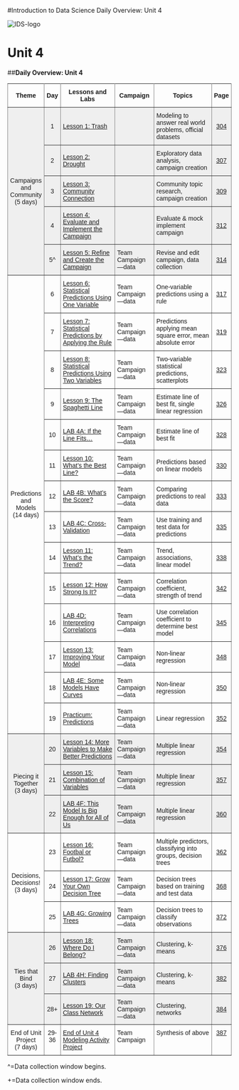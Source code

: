 #Introduction to Data Science Daily Overview: Unit 4

![IDS-logo](../img/IDS-logo.png)

**<h1>Unit 4</h1>**

##**Daily Overview: Unit 4**

<style type="text/css">
.tg  {border-collapse:collapse;border-spacing:0;}
.tg td{font-family:Arial, sans-serif;font-size:14px;padding:10px 5px;border-style:solid;border-width:1px;overflow:hidden;word-break:normal;border-color:black;}
.tg th{font-family:Arial, sans-serif;font-size:14px;font-weight:normal;padding:10px 5px;border-style:solid;border-width:1px;overflow:hidden;word-break:normal;border-color:black;}
.tg .tg-88nc{font-weight:bold;border-color:inherit;text-align:center}
.tg .tg-c3ow{border-color:inherit;text-align:center;vertical-align:top}
.tg .tg-uys7{border-color:inherit;text-align:center}
.tg .tg-pwj7{background-color:#efefef;border-color:inherit;text-align:left}
.tg .tg-5e9r{background-color:#efefef;border-color:inherit;text-align:center}
.tg .tg-xldj{border-color:inherit;text-align:left}
.tg .tg-0pky{border-color:inherit;text-align:left;vertical-align:top}
</style>
<table class="tg">
  <tr>
    <th class="tg-88nc">Theme</th>
    <th class="tg-88nc">Day</th>
    <th class="tg-88nc">Lessons and Labs</th>
    <th class="tg-88nc">Campaign</th>
    <th class="tg-88nc">Topics</th>
    <th class="tg-88nc">Page</th>
  </tr>
  <tr>
    <td class="tg-5e9r" rowspan="5">Campaigns<br>and<br>Community<br>(5 days)</td>
    <td class="tg-5e9r">1</td>
    <td class="tg-pwj7"><a href="../../unit4/lesson1">Lesson 1: Trash</a></td>
    <td class="tg-pwj7"></td>
    <td class="tg-pwj7">Modeling to answer real world problems, official datasets</td>
    <td class="tg-5e9r"><a href="../../unit4/lesson1">304</a></td>
  </tr>
  <tr>
    <td class="tg-5e9r">2</td>
    <td class="tg-pwj7"><a href="../../unit4/lesson2">Lesson 2: Drought</a></td>
    <td class="tg-pwj7"></td>
    <td class="tg-pwj7">Exploratory data analysis, campaign creation</td>
    <td class="tg-5e9r"><a href="../../unit4/lesson2">307</a></td>
  </tr>
  <tr>
    <td class="tg-5e9r">3</td>
    <td class="tg-pwj7"><a href="../../unit4/lesson3">Lesson 3: Community Connection</a></td>
    <td class="tg-pwj7"></td>
    <td class="tg-pwj7">Community topic research, campaign creation</td>
    <td class="tg-5e9r"><a href="../../unit4/lesson3">309</a></td>
  </tr>
  <tr>
    <td class="tg-5e9r">4</td>
    <td class="tg-pwj7"><a href="../../unit4/lesson4">Lesson 4: Evaluate and Implement the Campaign</a></td>
    <td class="tg-pwj7"></td>
    <td class="tg-pwj7">Evaluate &amp; mock implement campaign</td>
    <td class="tg-5e9r"><a href="../../unit4/lesson4">312</a></td>
  </tr>
  <tr>
    <td class="tg-5e9r">5^</td>
    <td class="tg-pwj7"><a href="../../unit4/lesson5">Lesson 5: Refine and Create the Campaign</a></td>
    <td class="tg-pwj7">Team Campaign—data</td>
    <td class="tg-pwj7">Revise and edit campaign, data collection</td>
    <td class="tg-5e9r"><a href="../../unit4/lesson5">314</a></td>
  </tr>
  <tr>
    <td class="tg-uys7" rowspan="14">Predictions<br>and Models<br>(14 days)</td>
    <td class="tg-uys7">6</td>
    <td class="tg-xldj"><a href="../../unit4/lesson6">Lesson 6: Statistical Predictions Using One Variable</a></td>
    <td class="tg-xldj">Team Campaign—data</td>
    <td class="tg-xldj">One-variable predictions using a rule</td>
    <td class="tg-uys7"><a href="../../unit4/lesson6">317</a></td>
  </tr>
    <tr>
    <td class="tg-uys7">7</td>
    <td class="tg-xldj"><a href="../../unit4/lesson7">Lesson 7: Statistical Predictions by Applying the Rule</a></td>
    <td class="tg-xldj">Team Campaign—data</td>
    <td class="tg-xldj">Predictions applying mean square error, mean absolute error</td>
    <td class="tg-uys7"><a href="../../unit4/lesson7">319</a></td>
  </tr>
  <tr>
    <td class="tg-uys7">8</td>
    <td class="tg-xldj"><a href="../../unit4/lesson8">Lesson 8: Statistical Predictions Using Two Variables</a></td>
    <td class="tg-xldj">Team Campaign—data</td>
    <td class="tg-xldj">Two-variable statistical predictions, scatterplots</td>
    <td class="tg-uys7"><a href="../../unit4/lesson8">323</a></td>
  </tr>
    <tr>
    <td class="tg-uys7">9</td>
    <td class="tg-xldj"><a href="../../unit4/lesson9">Lesson 9: The Spaghetti Line</a></td>
    <td class="tg-xldj">Team Campaign—data</td>
    <td class="tg-xldj">Estimate line of best fit, single linear regression</td>
    <td class="tg-uys7"><a href="../../unit4/lesson9">326</a></td>
  </tr>
  <tr>
    <td class="tg-uys7">10</td>
    <td class="tg-xldj"><a href="../../unit4/lab4a">LAB 4A: If the Line Fits…</a></td>
    <td class="tg-xldj">Team Campaign—data</td>
    <td class="tg-xldj">Estimate line of best fit</td>
    <td class="tg-uys7"><a href="../../unit4/lab4a">328</a></td>
  </tr>
  <tr>
    <td class="tg-uys7">11</td>
    <td class="tg-xldj"><a href="../../unit4/lesson10">Lesson 10: What’s the Best Line?</a></td>
    <td class="tg-xldj">Team Campaign—data</td>
    <td class="tg-xldj">Predictions based on linear models</td>
    <td class="tg-uys7"><a href="../../unit4/lesson10">330</a></td>
  </tr>
  <tr>
    <td class="tg-uys7">12</td>
    <td class="tg-xldj"><a href="../../unit4/lab4b">LAB 4B: What’s the Score?</a></td>
    <td class="tg-xldj">Team Campaign—data</td>
    <td class="tg-xldj">Comparing predictions to real data</td>
    <td class="tg-uys7"><a href="../../unit4/lab4b">333</a></td>
  </tr>
  <tr>
    <td class="tg-uys7">13</td>
    <td class="tg-xldj"><a href="../../unit4/lab4c">LAB 4C: Cross-Validation</a></td>
    <td class="tg-xldj">Team Campaign—data</td>
    <td class="tg-xldj">Use training and test data for predictions</td>
    <td class="tg-uys7"><a href="../../unit4/lab4c">335</a></td>
  </tr>
  <tr>
    <td class="tg-uys7">14</td>
    <td class="tg-xldj"><a href="../../unit4/lesson11">Lesson 11: What’s the Trend?</a></td>
    <td class="tg-xldj">Team Campaign—data</td>
    <td class="tg-xldj">Trend, associations, linear model</td>
    <td class="tg-uys7"><a href="../../unit4/lesson11">338</a></td>
  </tr>
  <tr>
    <td class="tg-uys7">15</td>
    <td class="tg-xldj"><a href="../../unit4/lesson12">Lesson 12: How Strong Is It?</a></td>
    <td class="tg-xldj">Team Campaign—data</td>
    <td class="tg-xldj">Correlation coefficient, strength of trend</td>
    <td class="tg-uys7"><a href="../../unit4/lesson12">342</a></td>
  </tr>
  <tr>
    <td class="tg-uys7">16</td>
    <td class="tg-xldj"><a href="../../unit4/lab4d">LAB 4D: Interpreting Correlations</a></td>
    <td class="tg-xldj">Team Campaign—data</td>
    <td class="tg-xldj">Use correlation coefficient to determine best model</td>
    <td class="tg-uys7"><a href="../../unit4/lab4d">345</a></td>
  </tr>
  <tr>
    <td class="tg-uys7">17</td>
    <td class="tg-xldj"><a href="../../unit4/lesson13">Lesson 13: Improving Your Model</a></td>
    <td class="tg-xldj">Team Campaign—data</td>
    <td class="tg-xldj">Non-linear regression</td>
    <td class="tg-uys7"><a href="../../unit4/lesson13">348</a></td>
  </tr>
  <tr>
    <td class="tg-uys7">18</td>
    <td class="tg-xldj"><a href="../../unit4/lab4e">LAB 4E: Some Models Have Curves</a></td>
    <td class="tg-xldj">Team Campaign—data</td>
    <td class="tg-xldj">Non-linear regression</td>
    <td class="tg-uys7"><a href="../../unit4/lab4e">350</a></td>
  </tr>
  <tr>
    <td class="tg-uys7">19</td>
    <td class="tg-xldj"><a href="../../unit4/practicum1">Practicum: Predictions</a></td>
    <td class="tg-xldj">Team Campaign—data</td>
    <td class="tg-xldj">Linear regression</td>
    <td class="tg-uys7"><a href="../../unit4/practicum1">352</a></td>
  </tr>
  <tr>
    <td class="tg-5e9r" rowspan="3">Piecing it<br>Together<br>(3 days)</td>
    <td class="tg-5e9r">20</td>
    <td class="tg-pwj7"><a href="../../unit4/lesson14">Lesson 14: More Variables to Make Better Predictions</a></td>
    <td class="tg-pwj7">Team Campaign—data</td>
    <td class="tg-pwj7">Multiple linear regression</td>
    <td class="tg-5e9r"><a href="../../unit4/lesson14">354</a></td>
  </tr>
    <tr>
    <td class="tg-5e9r">21</td>
    <td class="tg-pwj7"><a href="../../unit4/lesson15">Lesson 15: Combination of Variables</a></td>
    <td class="tg-pwj7">Team Campaign—data</td>
    <td class="tg-pwj7">Multiple linear regression</td>
    <td class="tg-5e9r"><a href="../../unit4/lesson15">357</a></td>
  </tr>
  <tr>
    <td class="tg-5e9r">22</td>
    <td class="tg-pwj7"><a href="../../unit4/lab4f">LAB 4F: This Model Is Big Enough for All of Us</a></td>
    <td class="tg-pwj7">Team Campaign—data</td>
    <td class="tg-pwj7">Multiple linear regression</td>
    <td class="tg-5e9r"><a href="../../unit4/lab4f">360</a></td>
  </tr>
  <tr>
    <td class="tg-uys7" rowspan="3">Decisions,<br>Decisions!<br>(3 days)</td>
    <td class="tg-uys7">23</td>
    <td class="tg-xldj"><a href="../../unit4/lesson16">Lesson 16: Footbal or Futbol?</a></td>
    <td class="tg-xldj">Team Campaign—data</td>
    <td class="tg-xldj">Multiple predictors, classifying into groups, decision trees</td>
    <td class="tg-uys7"><a href="../../unit4/lesson16">362</a></td>
  </tr>
  <tr>
    <td class="tg-uys7">24</td>
    <td class="tg-xldj"><a href="../../unit4/lesson17">Lesson 17: Grow Your Own Decision Tree</a></td>
    <td class="tg-xldj">Team Campaign—data</td>
    <td class="tg-xldj">Decision trees based on training and test data</td>
    <td class="tg-uys7"><a href="../../unit4/lesson17">368</a></td>
  </tr>
  <tr>
    <td class="tg-uys7">25</td>
    <td class="tg-xldj"><a href="../../unit4/lab4g">LAB 4G: Growing Trees</a></td>
    <td class="tg-xldj">Team Campaign—data</td>
    <td class="tg-xldj">Decision trees to classify observations</td>
    <td class="tg-uys7"><a href="../../unit4/lab4g">372</a></td>
  </tr>
  <tr>
    <td class="tg-5e9r" rowspan="3">Ties that<br>Bind<br>(3 days)</td>
    <td class="tg-5e9r">26</td>
    <td class="tg-pwj7"><a href="../../unit4/lesson18">Lesson 18: Where Do I Belong?</a></td>
    <td class="tg-pwj7">Team Campaign—data</td>
    <td class="tg-pwj7">Clustering, k-means</td>
    <td class="tg-5e9r"><a href="../../unit4/lesson18">376</a></td>
  </tr>
  <tr>
    <td class="tg-5e9r">27</td>
    <td class="tg-pwj7"><a href="../../unit4/lab4h">LAB 4H: Finding Clusters</a></td>
    <td class="tg-pwj7">Team Campaign—data</td>
    <td class="tg-pwj7">Clustering, k-means</td>
    <td class="tg-5e9r"><a href="../../unit4/lab4h">382</a></td>
  </tr>
  <tr>
    <td class="tg-5e9r">28+</td>
    <td class="tg-pwj7"><a href="../../unit4/lesson19">Lesson 19: Our Class Network</a></td>
    <td class="tg-pwj7">Team Campaign—data</td>
    <td class="tg-pwj7">Clustering, networks</td>
    <td class="tg-5e9r"><a href="../../unit4/lesson19">384</a></td>
  </tr>
  <tr>
    <td class="tg-c3ow">End of Unit<br>Project<br>(7 days)</td>
    <td class="tg-c3ow">29-<br>36</td>
    <td class="tg-0pky"><a href="../../unit4/end">End of Unit 4 Modeling Activity Project</a></td>
    <td class="tg-0pky">Team Campaign</td>
    <td class="tg-0pky">Synthesis of above</td>
    <td class="tg-c3ow"><a href="../../unit4/end">387</a></td>
  </tr>
</table>

^=Data collection window begins.

+=Data collection window ends.